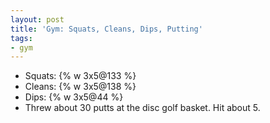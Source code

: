 ```yaml
---
layout: post
title: 'Gym: Squats, Cleans, Dips, Putting'
tags:
- gym
---
```


- Squats: {% w 3x5@133 %}
- Cleans: {% w 3x5@138 %}
- Dips: {% w 3x5@44 %}
- Threw about 30 putts at the disc golf basket. Hit about 5.
